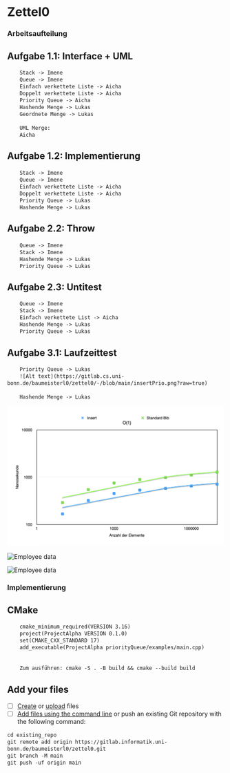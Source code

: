 # Zettel0

### Arbeitsaufteilung

## Aufgabe 1.1: Interface + UML
        Stack -> Imene
        Queue -> Imene
        Einfach verkettete Liste -> Aicha
        Doppelt verkettete Liste -> Aicha
        Priority Queue -> Aicha
        Hashende Menge -> Lukas
        Geordnete Menge -> Lukas 

        UML Merge:
        Aicha 

    
## Aufgabe 1.2: Implementierung
        Stack -> Imene
        Queue -> Imene
        Einfach verkettete Liste -> Aicha
        Doppelt verkettete Liste -> Aicha
        Priority Queue -> Lukas
        Hashende Menge -> Lukas


## Aufgabe 2.2: Throw 
        Queue -> Imene
        Stack -> Imene
        Hashende Menge -> Lukas
        Priority Queue -> Lukas


## Aufgabe 2.3: Untitest
        Queue -> Imene
        Stack -> Imene
        Einfach verkettete List -> Aicha
        Hashende Menge -> Lukas
        Priority Queue -> Lukas


## Aufgabe 3.1: Laufzeittest
        Priority Queue -> Lukas
        ![Alt text](https://gitlab.cs.uni-bonn.de/baumeisterl0/zettel0/-/blob/main/insertPrio.png?raw=true)

        Hashende Menge -> Lukas

![Employee data](/insertPrio.png?raw=true "Inert Funktion")

![Employee data](/remove.png?raw=true "Remove Funktion")

![Employee data](/size.png?raw=true "Size Funktion")



### Implementierung

## CMake
        cmake_minimum_required(VERSION 3.16)
        project(ProjectAlpha VERSION 0.1.0)
        set(CMAKE_CXX_STANDARD 17)
        add_executable(ProjectAlpha priorityQueue/examples/main.cpp)
        

        Zum ausführen: cmake -S . -B build && cmake --build build   

    
    


## Add your files

- [ ] [Create](https://docs.gitlab.com/ee/user/project/repository/web_editor.html#create-a-file) or [upload](https://docs.gitlab.com/ee/user/project/repository/web_editor.html#upload-a-file) files
- [ ] [Add files using the command line](https://docs.gitlab.com/ee/gitlab-basics/add-file.html#add-a-file-using-the-command-line) or push an existing Git repository with the following command:

```
cd existing_repo
git remote add origin https://gitlab.informatik.uni-bonn.de/baumeisterl0/zettel0.git
git branch -M main
git push -uf origin main
```

